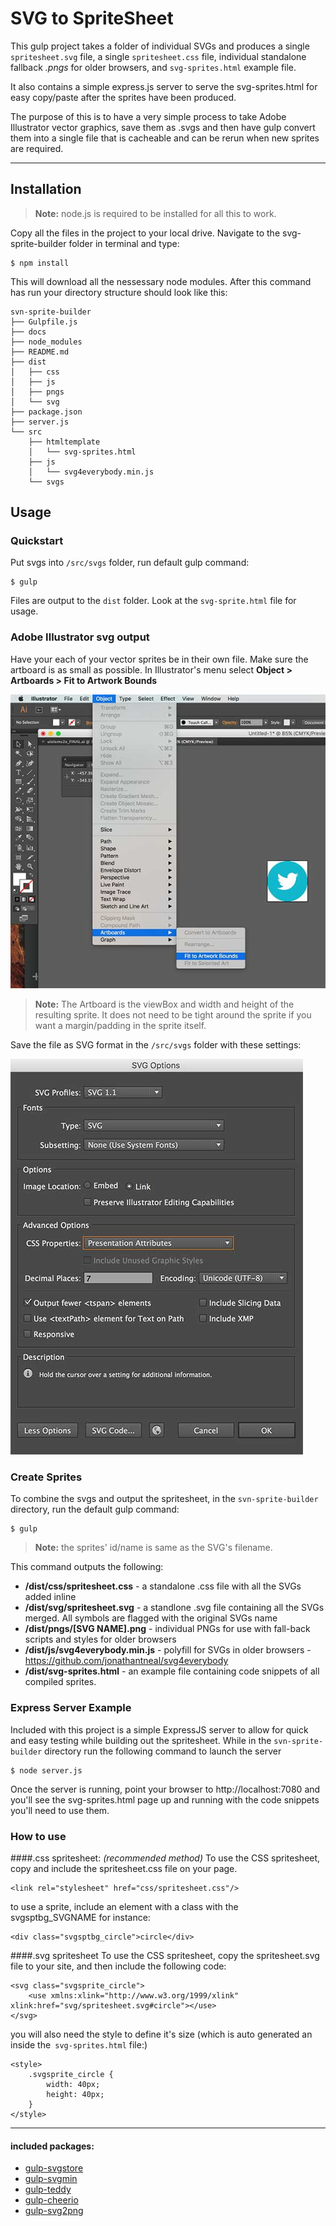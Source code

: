 SVG to SpriteSheet
===================


This gulp project takes a folder of individual SVGs and produces a single `spritesheet.svg` file, a single `spritesheet.css` file, individual standalone fallback *.pngs* for older browsers, and `svg-sprites.html` example file.

It also contains a simple express.js server to serve the svg-sprites.html for easy copy/paste after the sprites have been produced.

The purpose of this is to have a very simple process to take Adobe Illustrator vector graphics, save them as .svgs and then have gulp convert them into a single file that is cacheable and can be rerun when new sprites are required.

----------


Installation
-------------

> **Note:** node.js is required to be installed for all this to work.

Copy all the files in the project to your local drive. Navigate to the svg-sprite-builder folder in terminal and type:

```
$ npm install
```

This will download all the nessessary node modules. After this command has run your directory structure should look like this:

```
svn-sprite-builder
├── Gulpfile.js
├── docs
├── node_modules
├── README.md
├── dist
│   ├── css
│   ├── js
│   ├── pngs
│   └── svg
├── package.json
├── server.js
└── src
    ├── htmltemplate
    │   └── svg-sprites.html
    ├── js
    │   └── svg4everybody.min.js
    └── svgs
```


Usage
-------------

### Quickstart

Put svgs into `/src/svgs` folder, run default gulp command:
```
$ gulp
```
 
Files are output to the `dist` folder. Look at the `svg-sprite.html` file for usage.

### Adobe Illustrator svg output

Have your each of your vector sprites be in their own file. Make sure the artboard is as small as possible. In Illustrator's menu select **Object > Artboards > Fit to Artwork Bounds**

![Fit Artwork](/docs/illustrator-clip.jpg)

> **Note:** The Artboard is the viewBox and width and height of the resulting sprite. It does not need to be tight around the sprite if you want a margin/padding in the sprite itself.

Save the file as SVG format in the `/src/svgs` folder with these settings:

![Illustrator Output Settings](/docs/illustrator-settings.jpg)

### Create Sprites

To combine the svgs and output the spritesheet, in the `svn-sprite-builder` directory, run the default gulp command:

```
$ gulp
```

> **Note:** the sprites' id/name is same as the SVG's filename. 

This command outputs the following:

- **/dist/css/spritesheet.css** - a standalone .css file with all the SVGs added inline
- **/dist/svg/spritesheet.svg** - a standlone .svg file containing all the SVGs merged. All symbols are flagged with the original SVGs name
- **/dist/pngs/[SVG NAME].png** - individual PNGs for use with fall-back scripts and styles for older browsers
- **/dist/js/svg4everybody.min.js** - polyfill for SVGs in older browsers - https://github.com/jonathantneal/svg4everybody
- **/dist/svg-sprites.html** - an example file containing code snippets of all compiled sprites.

### Express Server Example

Included with this project is a simple ExpressJS server to allow for quick and easy testing while building out the spritesheet. While in the `svn-sprite-builder` directory run the following command to launch the server

```
$ node server.js
```
Once the server is running, point your browser to http://localhost:7080 and you'll see the svg-sprites.html page up and running with the code snippets you'll need to use them.

### How to use

####.css spritesheet: *(recommended method)*
To use the CSS spritesheet, copy and include the spritesheet.css file on your page.
``` 
<link rel="stylesheet" href="css/spritesheet.css"/>
```
to use a sprite, include an element with a class with the svgsptbg_SVGNAME for instance:
```
<div class="svgsptbg_circle">circle</div>
```
####.svg spritesheet
To use the CSS spritesheet, copy the spritesheet.svg file to your site, and then include the following code:
```
<svg class="svgsprite_circle">
	<use xmlns:xlink="http://www.w3.org/1999/xlink" xlink:href="svg/spritesheet.svg#circle"></use>
</svg>
```
you will also need the style to define it's size (which is auto generated an inside the` svg-sprites.html` file:)

```
<style>
	.svgsprite_circle {
		width: 40px;
		height: 40px;
	} 
</style>
```




----------
#### included packages:
- [gulp-svgstore](https://github.com/w0rm/gulp-svgstore)
- [gulp-svgmin](https://www.npmjs.com/package/gulp-svgmin)
- [gulp-teddy](https://www.npmjs.com/package/gulp-teddy)
- [gulp-cheerio](https://www.npmjs.com/package/gulp-cheerio)
- [gulp-svg2png](https://www.npmjs.com/package/gulp-svg2png)



	

